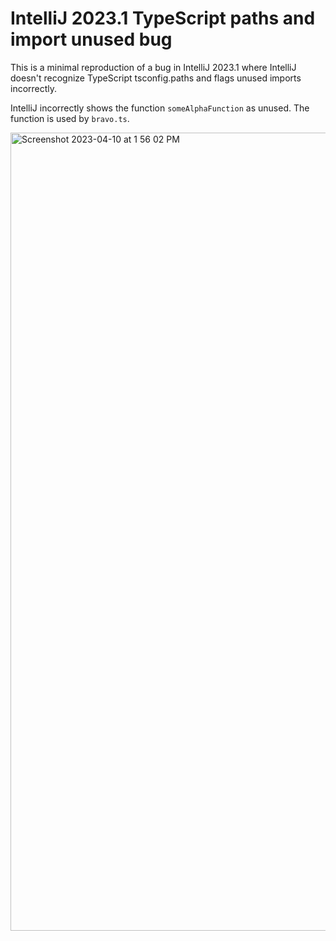 # IntelliJ 2023.1 TypeScript paths and import unused bug

This is a minimal reproduction of a bug in IntelliJ 2023.1 where IntelliJ
doesn't recognize TypeScript tsconfig.paths and flags unused imports incorrectly.

IntelliJ incorrectly shows the function `someAlphaFunction` as unused. 
The function is used by `bravo.ts`.

<img width="1277" alt="Screenshot 2023-04-10 at 1 56 02 PM" src="https://user-images.githubusercontent.com/22385/230997639-1013051a-cd4f-4fe9-b6e0-be276c79a547.png">
